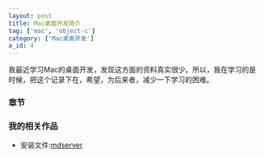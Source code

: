 ```yaml
---
layout: post
title: Mac桌面开发简介
tag: ['mac', 'object-c']
category: ['Mac桌面开发']
a_id: 4
---
```


我最近学习Mac的桌面开发，发现这方面的资料真实很少。所以，我在学习的是时候，把这个记录下在，希望，为后来者，减少一下学习的困难。

### 章节


### 我的相关作品
- 安装文件:[mdserver](http://midoks.github.io/2015/02/24/mdserver-mac.html)